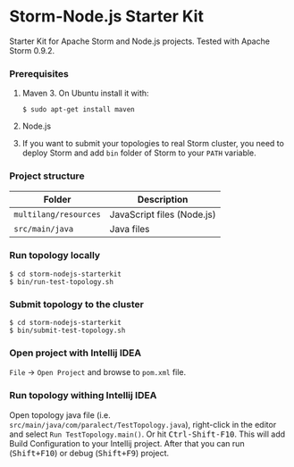 Storm-Node.js Starter Kit
=========================

Starter Kit for Apache Storm and Node.js projects. Tested with Apache Storm 0.9.2.

### Prerequisites

1. Maven 3. On Ubuntu install it with:

    ```
    $ sudo apt-get install maven
    ```

2. Node.js

3. If you want to submit your topologies to real Storm cluster, you need to deploy Storm and add `bin` folder of Storm to
your `PATH` variable.

### Project structure

| Folder                  | Description                   |
| ----------------------- |-------------------------------|
| `multilang/resources`   | JavaScript files (Node.js)    |
| `src/main/java`         | Java files                    |


### Run topology locally

    $ cd storm-nodejs-starterkit
    $ bin/run-test-topology.sh

### Submit topology to the cluster

    $ cd storm-nodejs-starterkit
    $ bin/submit-test-topology.sh

### Open project with Intellij IDEA

`File` -> `Open Project` and browse to `pom.xml` file.

### Run topology withing Intellij IDEA

Open topology java file (i.e. `src/main/java/com/paralect/TestTopology.java`), right-click in the editor and select
`Run TestTopology.main()`. Or hit <kbd>Ctrl-Shift-F10</kbd>. This will add Build Configuration to your Intellij project. After that you can run (<kbd>Shift+F10</kbd>) or debug (<kbd>Shift+F9</kbd>) project.
